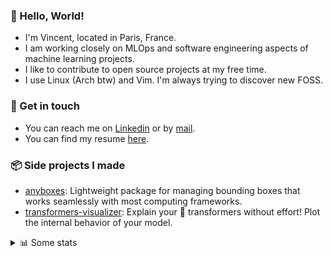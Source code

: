 ### 👋 Hello, World!

- I'm Vincent, located in Paris, France.
- I am working closely on MLOps and software engineering aspects of machine learning projects.
- I like to contribute to open source projects at my free time.
- I use Linux (Arch btw) and Vim. I'm always trying to discover new FOSS.

### 🔗 Get in touch

- You can reach me on [Linkedin](https://www.linkedin.com/in/vincent-duchauffour-3a9641155/) or by [mail](mailto:vincent.duchauffour@proton.me).
- You can find my resume [here](https://raw.githubusercontent.com/VDuchauffour/resume/main/resume.pdf).

### 📦 Side projects I made

- [anyboxes](https://github.com/VDuchauffour/anyboxes): Lightweight package for managing bounding boxes that works seamlessly with most computing frameworks.
- [transformers-visualizer](https://github.com/VDuchauffour/transformers-visualizer): Explain your 🤗 transformers without effort! Plot the internal behavior of your model. 

<details><summary>📊 Some stats</summary>  
  
<p align="center">
  <img alt="VDuchauffour's github stats" src="https://github-readme-stats.vercel.app/api?username=VDuchauffour&include_all_commits=true&show_icons=true&theme=react"/>
  <br />
  <img alt="VDuchauffour's streak stats" src="https://streak-stats.demolab.com?user=VDuchauffour&theme=react"/>
  <br />
  <img alt="VDuchauffour's language stats" src="https://github-readme-stats.vercel.app/api/top-langs/?username=VDuchauffour&count_private=true&include_all_commits=true&show_icons=true&layout=compact&theme=react"/>
  <!--   <br />
  <img alt="VDuchauffour's Wakatime stats" src="https://github-readme-stats.vercel.app/api/wakatime?username=VDuchauffour&theme=react"/> -->
</p>

#### 🧭 Wakatime stats
<!--START_SECTION:waka-->
![Code Time](http://img.shields.io/badge/Code%20Time-1%2C980%20hrs%2031%20mins-blue)

![Lines of code](https://img.shields.io/badge/From%20Hello%20World%20I%27ve%20Written-4.8%20million%20lines%20of%20code-blue)

**🐱 My GitHub Data** 

> 📦 981.7 kB Used in GitHub's Storage 
 > 
> 🏆 673 Contributions in the Year 2024
 > 
> 🚫 Not Opted to Hire
 > 
> 📜 9 Public Repositories 
 > 
> 🔑 2 Private Repositories 
 > 
**I'm an Early 🐤** 

```text
🌞 Morning                416 commits         ██░░░░░░░░░░░░░░░░░░░░░░░   08.32 % 
🌆 Daytime                2740 commits        ██████████████░░░░░░░░░░░   54.83 % 
🌃 Evening                1446 commits        ███████░░░░░░░░░░░░░░░░░░   28.94 % 
🌙 Night                  395 commits         ██░░░░░░░░░░░░░░░░░░░░░░░   07.90 % 
```
📅 **I'm Most Productive on Monday** 

```text
Monday                   1116 commits        ██████░░░░░░░░░░░░░░░░░░░   22.33 % 
Tuesday                  887 commits         ████░░░░░░░░░░░░░░░░░░░░░   17.75 % 
Wednesday                825 commits         ████░░░░░░░░░░░░░░░░░░░░░   16.51 % 
Thursday                 975 commits         █████░░░░░░░░░░░░░░░░░░░░   19.51 % 
Friday                   794 commits         ████░░░░░░░░░░░░░░░░░░░░░   15.89 % 
Saturday                 105 commits         █░░░░░░░░░░░░░░░░░░░░░░░░   02.10 % 
Sunday                   295 commits         █░░░░░░░░░░░░░░░░░░░░░░░░   05.90 % 
```


📊 **This Week I Spent My Time On** 

```text
💬 Programming Languages: 
C++                      6 hrs 45 mins       ██████████░░░░░░░░░░░░░░░   41.74 % 
Python                   5 hrs 38 mins       █████████░░░░░░░░░░░░░░░░   34.87 % 
YAML                     1 hr 46 mins        ███░░░░░░░░░░░░░░░░░░░░░░   10.93 % 
Bash                     40 mins             █░░░░░░░░░░░░░░░░░░░░░░░░   04.15 % 
JSON                     29 mins             █░░░░░░░░░░░░░░░░░░░░░░░░   03.03 % 
```


 Last Updated on 21/06/2024 00:40:59 UTC
<!--END_SECTION:waka-->
</details>
